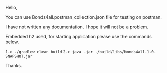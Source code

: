Hello,

You can use Bonds4all.postman_collection.json file for testing on postman.

I have not written any documentation, I hope it will not be a problem.

Embedded h2 used, for starting application please use the commands below.

`1-> ./gradlew clean build`
`2-> java -jar ./build/libs/bonds4all-1.0-SNAPSHOT.jar`

Thanks.